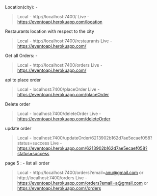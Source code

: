 Location(city): - 
> Local - http://localhost:7400/
> Live -  https://eventoapi.herokuapp.com/location

Restaurants location with respect to the city 
> Local - http://localhost:7400/restaurants
> Live - https://eventoapi.herokuapp.com/

Get all Orders: - 
> Local - http://localhost:7400/orders
> Live - https://eventoapi.herokuapp.com/


api to place order
> Local - localhost:7400/placeOrder 
> Live - https://eventoapi.herokuapp.com/placeOrder

Delete order
> Local - localhost:7400/deleteOrder 
> Live - https://eventoapi.herokuapp.com/deleteOrder

update order
> Local - localhost:7400/updateOrder/6213902b162d7ae5ecaef058?status=success 
> Live - https://eventoapi.herokuapp.com/6213902b162d7ae5ecaef058?status=success

page 5 : - list all order
> Local - http://localhost:7400/orders?email=anu@gmail.com or http://localhost:7400/orders 
> Live -  https://eventoapi.herokuapp.com/orders?email=a@gmail.com or https://eventoapi.herokuapp.com//orders